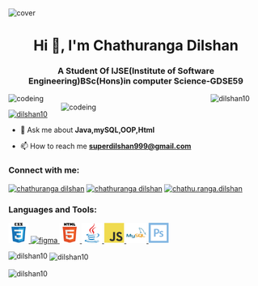 <img align="center" alt="cover" with="100%" scr="https://c.tenor.com/qJ5evVs-_uUAAAAC/coding.gif">
<h1 align="center">Hi 👋, I'm Chathuranga Dilshan</h1>
<h3 align="center">A Student Of IJSE(Institute of Software Engineering)BSc(Hons)in computer Science-GDSE59</h3>
<img align="left" alt="codeing" width="400px" src=https://c.tenor.com/2uyENRmiUt0AAAAC/coding.gif>
<img align="right" alt="codeing" width="400px" src=https://c.tenor.com/2uyENRmiUt0AAAAC/coding.gif>

<p align="left"> <img src="https://komarev.com/ghpvc/?username=dilshan10&label=Profile%20views&color=0e75b6&style=flat" alt="dilshan10" /> </p>

<p align="left"> <a href="https://github.com/ryo-ma/github-profile-trophy"><img src="https://github-profile-trophy.vercel.app/?username=dilshan10" alt="dilshan10" /></a> </p>

- 💬 Ask me about **Java,mySQL,OOP,Html**

- 📫 How to reach me **superdilshan999@gmail.com**

<h3 align="left">Connect with me:</h3>
<p align="left">
<a href="https://www.linkedin.com/in/chathuranga-dilshan-9a709a244/" target="blank"><img align="center" src="https://raw.githubusercontent.com/rahuldkjain/github-profile-readme-generator/master/src/images/icons/Social/linked-in-alt.svg" alt="chathuranga dilshan" height="30" width="40" /></a>
<a href="https://www.facebook.com/dilshan.chathuranga.75436/" target="blank"><img align="center" src="https://raw.githubusercontent.com/rahuldkjain/github-profile-readme-generator/master/src/images/icons/Social/facebook.svg" alt="chathuranga dilshan" height="30" width="40" /></a>
<a href="https://instagram.com/chathu.ranga.dilshan" target="blank"><img align="center" src="https://raw.githubusercontent.com/rahuldkjain/github-profile-readme-generator/master/src/images/icons/Social/instagram.svg" alt="chathu.ranga.dilshan" height="30" width="40" /></a>
</p>

<h3 align="left">Languages and Tools:</h3>
<p align="left"> <a href="https://www.w3schools.com/css/" target="_blank" rel="noreferrer"> <img src="https://raw.githubusercontent.com/devicons/devicon/master/icons/css3/css3-original-wordmark.svg" alt="css3" width="40" height="40"/> </a> <a href="https://www.figma.com/" target="_blank" rel="noreferrer"> <img src="https://www.vectorlogo.zone/logos/figma/figma-icon.svg" alt="figma" width="40" height="40"/> </a> <a href="https://www.w3.org/html/" target="_blank" rel="noreferrer"> <img src="https://raw.githubusercontent.com/devicons/devicon/master/icons/html5/html5-original-wordmark.svg" alt="html5" width="40" height="40"/> </a> <a href="https://www.java.com" target="_blank" rel="noreferrer"> <img src="https://raw.githubusercontent.com/devicons/devicon/master/icons/java/java-original.svg" alt="java" width="40" height="40"/> </a> <a href="https://developer.mozilla.org/en-US/docs/Web/JavaScript" target="_blank" rel="noreferrer"> <img src="https://raw.githubusercontent.com/devicons/devicon/master/icons/javascript/javascript-original.svg" alt="javascript" width="40" height="40"/> </a> <a href="https://www.mysql.com/" target="_blank" rel="noreferrer"> <img src="https://raw.githubusercontent.com/devicons/devicon/master/icons/mysql/mysql-original-wordmark.svg" alt="mysql" width="40" height="40"/> </a> <a href="https://www.photoshop.com/en" target="_blank" rel="noreferrer"> <img src="https://raw.githubusercontent.com/devicons/devicon/master/icons/photoshop/photoshop-line.svg" alt="photoshop" width="40" height="40"/> </a> </p>

<p><img align="left" src="https://github-readme-stats.vercel.app/api/top-langs?username=dilshan10&show_icons=true&locale=en&layout=compact" alt="dilshan10" /></p>

<p>&nbsp;<img align="center" src="https://github-readme-stats.vercel.app/api?username=dilshan10&show_icons=true&locale=en" alt="dilshan10" /></p>

<p><img align="center" src="https://github-readme-streak-stats.herokuapp.com/?user=dilshan10&" alt="dilshan10" /></p>

